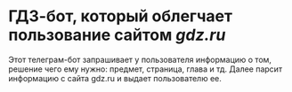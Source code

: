 # ГДЗ-бот, который облегчает пользование сайтом _gdz.ru_

Этот телеграм-бот запрашивает у пользователя информацию о том, решение чего ему нужно: предмет, страница, глава и тд.
Далее парсит информацию с сайта gdz.ru и выдает пользователю ее.
